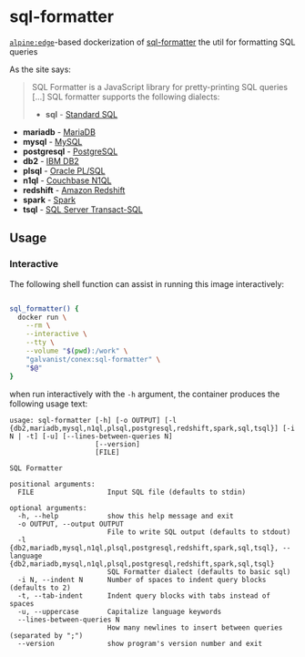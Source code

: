 # sql-formatter

[`alpine:edge`](https://hub.docker.com/_/alpine/)-based dockerization of [sql-formatter](https://github.com/zeroturnaround/sql-formatter) the util for formatting SQL queries

As the site says:

> SQL Formatter is a JavaScript library for pretty-printing SQL queries [...] SQL formatter supports the following dialects:
>
> - **sql** - [Standard SQL](https://en.wikipedia.org/wiki/SQL:2011)
- **mariadb** - [MariaDB](https://mariadb.com/)
- **mysql** - [MySQL](https://www.mysql.com/)
- **postgresql** - [PostgreSQL](https://www.postgresql.org/)
- **db2** - [IBM DB2](https://www.ibm.com/analytics/us/en/technology/db2/)
- **plsql** - [Oracle PL/SQL](http://www.oracle.com/technetwork/database/features/plsql/index.html)
- **n1ql** - [Couchbase N1QL](http://www.couchbase.com/n1ql)
- **redshift** - [Amazon Redshift](https://docs.aws.amazon.com/redshift/latest/dg/cm_chap_SQLCommandRef.html)
- **spark** - [Spark](https://spark.apache.org/docs/latest/api/sql/index.html)
- **tsql** - [SQL Server Transact-SQL](https://docs.microsoft.com/en-us/sql/sql-server/)

## Usage

### Interactive

The following shell function can assist in running this image interactively:

```sh

sql_formatter() {
  docker run \
    --rm \
    --interactive \
    --tty \
    --volume "$(pwd):/work" \
    "galvanist/conex:sql-formatter" \
    "$@"
}

```

when run interactively with the `-h` argument, the container produces the following usage text:

```
usage: sql-formatter [-h] [-o OUTPUT] [-l {db2,mariadb,mysql,n1ql,plsql,postgresql,redshift,spark,sql,tsql}] [-i N | -t] [-u] [--lines-between-queries N]
                     [--version]
                     [FILE]

SQL Formatter

positional arguments:
  FILE                  Input SQL file (defaults to stdin)

optional arguments:
  -h, --help            show this help message and exit
  -o OUTPUT, --output OUTPUT
                        File to write SQL output (defaults to stdout)
  -l {db2,mariadb,mysql,n1ql,plsql,postgresql,redshift,spark,sql,tsql}, --language {db2,mariadb,mysql,n1ql,plsql,postgresql,redshift,spark,sql,tsql}
                        SQL Formatter dialect (defaults to basic sql)
  -i N, --indent N      Number of spaces to indent query blocks (defaults to 2)
  -t, --tab-indent      Indent query blocks with tabs instead of spaces
  -u, --uppercase       Capitalize language keywords
  --lines-between-queries N
                        How many newlines to insert between queries (separated by ";")
  --version             show program's version number and exit
```
